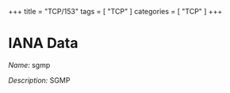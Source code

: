 +++
title = "TCP/153"
tags = [ "TCP" ]
categories = [ "TCP" ]
+++

# IANA Data

_Name:_ sgmp

_Description:_ SGMP

